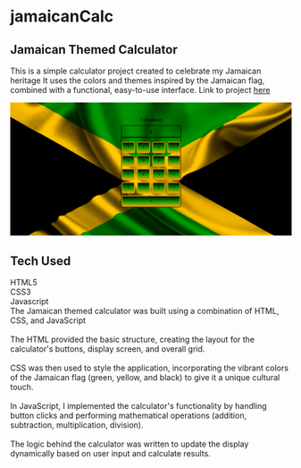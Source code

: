 # jamaicanCalc

## Jamaican Themed Calculator
This is a simple calculator project created to celebrate my Jamaican heritage
It uses the colors and themes inspired by the Jamaican flag, combined with a functional, easy-to-use interface.
Link to project <a href="https://dougiethedevjamaicancalc.netlify.app/">here</a>

![Alt text](project2.png)


## Tech Used
HTML5<br>
CSS3<br>
Javascript<br>
The Jamaican themed calculator was built using a combination of HTML, CSS, and JavaScript<br><br>
The HTML provided the basic structure, creating the layout for the calculator's buttons, display screen, and overall grid. <br><br>
CSS was then used to style the application, incorporating the vibrant colors of the Jamaican flag (green, yellow, and black) to give it a unique cultural touch.<br><br>
In JavaScript, I implemented the calculator's functionality by handling button clicks and performing mathematical operations (addition, subtraction, multiplication, division). <br><br>
The logic behind the calculator was written to update the display dynamically based on user input and calculate results.<br><br>
